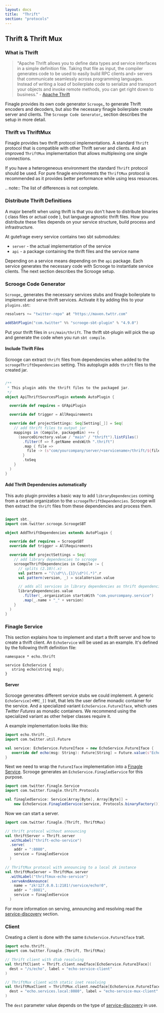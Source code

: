 ```yaml
---
layout: docs
title:  "Thrift"
section: "protocols"
---
```


## Thrift & Thrift Mux

### What is Thrift

>  "Apache Thrift allows you to define data types and service interfaces in a simple definition file.
>  Taking that file as input, the compiler generates code to be used to easily build RPC clients and>
>  servers that communicate seamlessly across programming languages. Instead of writing a load of
>  boilerplate code to serialize and transport your objects and invoke remote methods, you can get
>  right down to business." - [Apache Thrift]


Finagle provides its own code generator `Scrooge`_ to generate Thrift encoders and decoders, but also
the necessary finagle boilerplate create server and clients. The `Scrooge Code Generator`_ section
describes the setup in more detail.


### Thrift vs ThriftMux

Finagle provides two thrift protocol implementations. A standard `Thrift` protocol that is
compatible with other Thrift server and clients. And an improved `ThriftMux` implementation
that allows multiplexing one single connections.

If you have a heterogeneous environment the standard `Thrift` protocol should be used. For
pure finagle environments the `ThriftMux` protocol is recommended as it provides better
performance while using less resources.

.. note:: The list of differences is not complete.

### Distribute Thrift Definitions

A major benefit when using thrift is that you don't have to distribute binaries ( class files or actual code ),
but language agnostic thrift files. How you distribute these files depends on your service structure,
build process and infrastructure.

At gutefrage every service contains two sbt submodules:

- `server` - the actual implementation of the service
- `api` - a package containing the thrift files and the service name

Depending on a service means depending on the `api` package. Each service generates the necessary
code with Scrooge to instantiate service clients. The next section describes the Scrooge setup.

### Scrooge Code Generator

`Scrooge`_ generates the necessary services stubs and finagle boilerplate to implement and
serve thrift services. Activate it by adding this to your `plugins.sbt`:

```scala
resolvers += "twitter-repo" at "https://maven.twttr.com"

addSbtPlugin("com.twitter" %% "scrooge-sbt-plugin" % "4.9.0")
```

Put your thrift files in `src/main/thrift`. The thrift sbt-plugin will pick the up and
generate the code when you run `sbt compile`.


#### Include Thrift Files

Scrooge can extract `thrift` files from dependencies when added to the `scroogeThriftDependencies`
setting. This autoplugin adds `thrift` files to the created jar.

```scala

/**
 * This plugin adds the thrift files to the packaged jar.
 */
object ApiThriftSourcesPlugin extends AutoPlugin {

  override def requires = GFApiPlugin

  override def trigger = AllRequirements

  override def projectSettings: Seq[Setting[_]] = Seq(
    // add thrift files to output jar
    mappings in (Compile, packageBin) ++= {
      (sourceDirectory.value / "main" / "thrift").listFiles()
        .filter(f => f.getName endsWith ".thrift")
        .map { file =>
          file -> (s"com/yourcompany/server/<servicename>/thrift/${file.getName}")
        }
        .toSeq
    }
  )
}
```

#### Add Thrift Dependencies automatically

This auto plugin provides a basic way to add `libraryDependencies` coming from a certain
organization to the `scroogeThriftDependencies`. Scrooge will then extract the `thrift`
files from these dependencies and process them.

```scala

import sbt._
import com.twitter.scrooge.ScroogeSBT

object AddThriftDependencies extends AutoPlugin {

  override def requires = ScroogeSBT
  override def trigger = AllRequirements

  override def projectSettings = Seq(
    // add library dependencies to scrooge
    scroogeThriftDependencies in Compile := {
      // splits (2.10)(.x)
      val pattern = "(\\d*\\.{1}\\d*)(.*)".r
      val pattern(version, _) = scalaVersion.value

      // adds all services in library dependencies as thrift dependencies
      libraryDependencies.value
        .filter(_.organization startsWith "com.yourcompany.service")
        .map(_.name + "_" + version)
    }
  )
}
```

### Finagle Service

This section explains how to implement and start a thrift server and how to create a thrift client.
An `EchoService` will be used as an example. It's defined by the following thrift definition file:

```thrift
namespace * echo.thrift

service EchoService {
   string echo(string msg);
}
```

#### Server

Scrooge generates different service stubs we could implement. A generic `EchoService[+MM[_]]` trait, that lets
the user define monadic container for the service. And a specialized variant `EchoService.FutureIface`, which uses
*Twitter Futures* as monadic containers. We recommend using the specialized variant as other helper classes require it.

A example implementation looks like this:

```scala
import echo.thrift._
import com.twitter.util.Future

val service: EchoService.FutureIface = new EchoService.FutureIface {
   override def echo(msg: String): Future[String] = Future.value(s"Echo: $msg")
}
```

Next we need to wrap the `FutureIface` implementation into a [Finagle Service]. Scrooge generates an
`EchoService.FinagledService` for this purpose.

```scala
import com.twitter.finagle.Service
import com.twitter.finagle.thrift.Protocols

val finagledService: Service[Array[Byte], Array[Byte]] =
    new EchoService.FinagledService(service, Protocols.binaryFactory())
```

Now we can start a server.

```scala
import com.twitter.finagle.{Thrift, ThriftMux}

// thrift protocol without announcing
val thriftServer = Thrift.server
  .withLabel("thrift-echo-service")
  .serve(
    addr = ":8080",
    service = finagledService
  )

// ThriftMux protocol with announcing to a local zk instance
val thriftMuxServer = ThriftMux.server
  .withLabel("thriftmux-echo-service")
  .serveAndAnnounce(
    name = "zk!127.0.0.1:2181!/service/echo!0",
    addr = ":8081",
    service = finagledService
  )
```

For more information on serving, announcing and resolving read the [service-discovery] section.

### Client

Creating a client is done with the same `EchoService.FutureIface` trait.


```scala
import echo.thrift._
import com.twitter.finagle.{Thrift, ThriftMux}

// Thrift client with dtab resolving
val thriftClient = Thrift.client.newIface[EchoService.FutureIFace](
  dest = "/s/echo", label = "echo-service-client"
)

// ThriftMux client with static inet resolving
val thriftMuxClient = ThriftMux.client.newIface[EchoService.FutureIface](
  dest = "echo.services.local:8080", label = "echo-service-mux-client"
)
```

The `dest` parameter value depends on the type of [service-discovery] in use.

[service-discovery]: /service-discovery.html
[Scrooge]: https://scrooge
[Apache Thrift]: https://thrift.apache.org/
[Finagle Service]: https://twitter.github.io/finagle/docs/#com.twitter.finagle.Service
